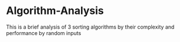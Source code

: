 # Algorithm-Analysis
This is a brief analysis of 3 sorting algorithms by their complexity and performance by random inputs 
